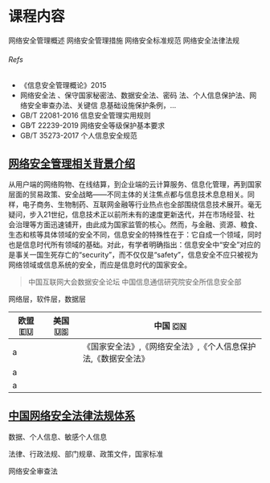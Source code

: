 # 课程内容

网络安全管理概述
网络安全管理措施
网络安全标准规范
网络安全法律法规

 
###### Refs
-   《信息安全管理概论》2015
-   网络安全法 、保守国家秘密法、数据安全法、密码 法、个人信息保护法、网络安全审查办法、关键信 息基础设施保护条例，...
-   GB/T 22081-2016 信息安全管理实用规则
-   GB∕T 22239-2019 网络安全等级保护基本要求
-   GB/T 35273-2017 个人信息安全规范


## [网络安全管理相关背景介绍](https://www.chinalawinsight.com/2021/09/articles/compliance/横看成岭侧成峰-从《个信法》和《数安法》等/)

从用户端的网络购物、在线结算，到企业端的云计算服务、信息化管理，再到国家层面的贸易政策、安全战略——不同主体的关注焦点都与信息技术息息相关。同样，电子商务、生物制药、互联网金融等行业热点也全部围绕信息技术展开。毫无疑问，步入21世纪，信息技术正以前所未有的速度更新迭代，并在市场经营、社会治理等方面迅速铺开，由此成为国家监管的核心。然而，与金融、资源、粮食、生态和核等具体领域的安全不同，信息安全的特殊性在于：它自成一个领域，同时也是信息时代所有领域的基础。对此，有学者明确指出：信息安全中“安全”对应的是事关一国生死存亡的“security”，而不仅仅是“safety”，信息安全不应只被视为网络领域或信息系统的安全，而应是信息时代的国家安全。

> 中国互联网大会数据安全论坛 
> 中国信息通信研究院安全所信息安全部

网络层，软件层，数据层

欧盟 🇪🇺 |美国 🇺🇸 |中国 🇨🇳 
-|-|-
a||《国家安全法》,《网络安全法》,《个人信息保护法,《数据安全法》
a||
a||


## [中国网络安全法律法规体系](https://www.edu.cn/info/ji_shu_ju_le_bu/wlaq/202109/t20210902_2149292.shtml)
数据、个人信息、敏感个人信息

法律、行政法规、部门规章、政策文件，国家标准

网络安全审查法
